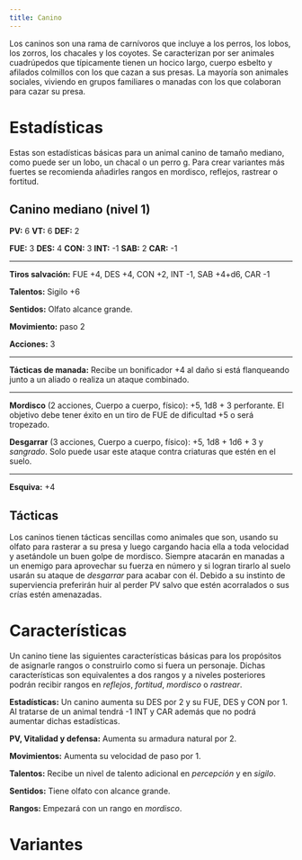```yaml
---
title: Canino
---
```


Los caninos son una rama de carnívoros que incluye a los perros, los lobos, los zorros, los chacales y los coyotes. Se caracterizan por ser animales cuadrúpedos que típicamente tienen un hocico largo, cuerpo esbelto y afilados colmillos con los que cazan a sus presas. La mayoría son animales sociales, viviendo en grupos familiares o manadas con los que colaboran para cazar su presa. 

# Estadísticas

Estas son estadísticas básicas para un animal canino de tamaño mediano, como puede ser un lobo, un chacal o un perro g. Para crear variantes más fuertes se recomienda añadirles rangos en mordisco, reflejos, rastrear o fortitud.

## Canino mediano (nivel 1)

**PV:** 6		**VT:** 6 		**DEF:** 2

**FUE:** 3 	**DES:** 4	**CON:** 3	**INT:** -1	**SAB:** 2	**CAR:** -1

------

**Tiros salvación:** FUE +4, DES +4, CON +2, INT -1, SAB +4+d6, CAR -1

**Talentos:** Sigilo +6

**Sentidos:** Olfato alcance grande.

**Movimiento:** paso 2

**Acciones:** 3

****

**Tácticas de manada:** Recibe un bonificador +4 al daño si está flanqueando junto a un aliado o realiza un ataque combinado.

------

**Mordisco** (2 acciones, Cuerpo a cuerpo, físico): +5, 1d8 + 3 perforante. El objetivo debe tener éxito en un tiro de FUE de dificultad +5 o será tropezado.

**Desgarrar** (3 acciones, Cuerpo a cuerpo, físico): +5, 1d8 + 1d6 + 3 y *sangrado*. Solo puede usar este ataque contra criaturas que estén en el suelo.

****

**Esquiva:** +4

## Tácticas

Los caninos tienen tácticas sencillas como animales que son, usando su olfato para rasterar a su presa y luego cargando hacia ella a toda velocidad y asetándole un buen golpe de mordisco. Siempre atacarán en manadas a un enemigo para aprovechar su fuerza en número y si logran tirarlo al suelo usarán su ataque de *desgarrar* para acabar con él. Debido a su instinto de superviencia preferirán huir al perder PV salvo que estén acorralados o sus crías estén amenazadas.

# Características

Un canino tiene las siguientes características básicas para los propósitos de asignarle rangos o construirlo como si fuera un personaje. Dichas características son equivalentes a dos rangos y a niveles posteriores podrán recibir rangos en *reflejos*, *fortitud*, *mordisco* o *rastrear*.



**Estadísticas:** Un canino aumenta su DES por 2 y su FUE, DES y CON por 1. Al tratarse de un animal tendrá -1 INT y CAR además que no podrá aumentar dichas estadísticas.

**PV, Vitalidad y defensa:** Aumenta su armadura natural por 2.

**Movimientos:** Aumenta su velocidad de paso por 1.

**Talentos:** Recibe un nivel de talento adicional en *percepción* y en *sigilo*.

**Sentidos:** Tiene olfato con alcance grande.

**Rangos:** Empezará con un rango en *mordisco*.



# Variantes

